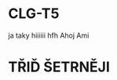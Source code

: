 
# CLG-T5
ja taky
hiiiiii
 hfh
 Ahoj Ami
 

<html>

<head>
<title>tridsetrneji</title>
</head>

<body>
<div>
<h1>TŘIĎ ŠETRNĚJI</h1>
</div>
</body>

</html>

